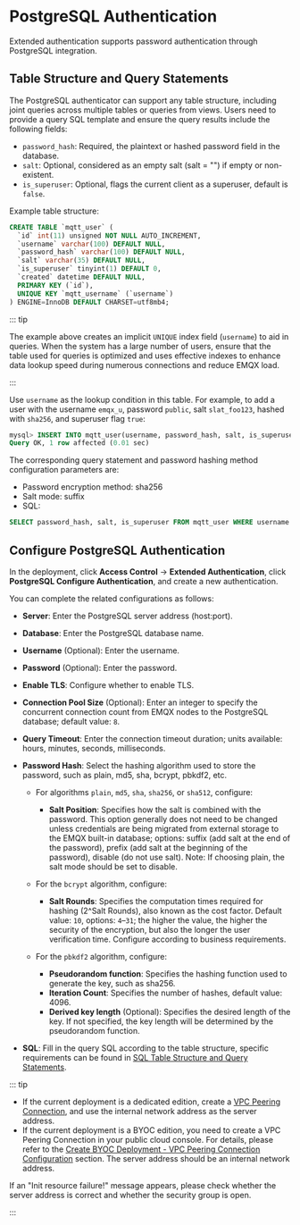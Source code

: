# PostgreSQL Authentication

Extended authentication supports password authentication through PostgreSQL integration.

## Table Structure and Query Statements

The PostgreSQL authenticator can support any table structure, including joint queries across multiple tables or queries from views. Users need to provide a query SQL template and ensure the query results include the following fields:

- `password_hash`: Required, the plaintext or hashed password field in the database.
- `salt`: Optional, considered as an empty salt (salt = "") if empty or non-existent.
- `is_superuser`: Optional, flags the current client as a superuser, default is `false`.

Example table structure:

```sql
CREATE TABLE `mqtt_user` (
  `id` int(11) unsigned NOT NULL AUTO_INCREMENT,
  `username` varchar(100) DEFAULT NULL,
  `password_hash` varchar(100) DEFAULT NULL,
  `salt` varchar(35) DEFAULT NULL,
  `is_superuser` tinyint(1) DEFAULT 0,
  `created` datetime DEFAULT NULL,
  PRIMARY KEY (`id`),
  UNIQUE KEY `mqtt_username` (`username`)
) ENGINE=InnoDB DEFAULT CHARSET=utf8mb4;
```

::: tip 

The example above creates an implicit `UNIQUE` index field (`username`) to aid in queries. When the system has a large number of users, ensure that the table used for queries is optimized and uses effective indexes to enhance data lookup speed during numerous connections and reduce EMQX load. 

:::

Use `username` as the lookup condition in this table. For example, to add a user with the username `emqx_u`, password `public`, salt `slat_foo123`, hashed with `sha256`, and superuser flag `true`:

```sql
mysql> INSERT INTO mqtt_user(username, password_hash, salt, is_superuser) VALUES ('emqx_u', SHA2(concat('public', 'slat_foo123'), 256), 'slat_foo123', 1);
Query OK, 1 row affected (0.01 sec)
```

The corresponding query statement and password hashing method configuration parameters are:

- Password encryption method: sha256
- Salt mode: suffix
- SQL:

```sql
SELECT password_hash, salt, is_superuser FROM mqtt_user WHERE username = ${username} LIMIT 1
```

## Configure PostgreSQL Authentication

In the deployment, click **Access Control** -> **Extended Authentication**, click **PostgreSQL Configure Authentication**, and create a new authentication.

You can complete the related configurations as follows:

- **Server**: Enter the PostgreSQL server address (host:port).
- **Database**: Enter the PostgreSQL database name.
- **Username** (Optional): Enter the username.
- **Password** (Optional): Enter the password.
- **Enable TLS**: Configure whether to enable TLS.
- **Connection Pool Size** (Optional): Enter an integer to specify the concurrent connection count from EMQX nodes to the PostgreSQL database; default value: `8`.
- **Query Timeout**: Enter the connection timeout duration; units available: hours, minutes, seconds, milliseconds.
- **Password Hash**: Select the hashing algorithm used to store the password, such as plain, md5, sha, bcrypt, pbkdf2, etc.
  - For algorithms `plain`, `md5`, `sha`, `sha256`, or `sha512`, configure:
    - **Salt Position**: Specifies how the salt is combined with the password. This option generally does not need to be changed unless credentials are being migrated from external storage to the EMQX built-in database; options: suffix (add salt at the end of the password), prefix (add salt at the beginning of the password), disable (do not use salt). Note: If choosing plain, the salt mode should be set to disable.

  - For the `bcrypt` algorithm, configure:
    - **Salt Rounds**: Specifies the computation times required for hashing (2^Salt Rounds), also known as the cost factor. Default value: `10`, options: `4`–`31`; the higher the value, the higher the security of the encryption, but also the longer the user verification time. Configure according to business requirements.

  - For the `pbkdf2` algorithm, configure:
    - **Pseudorandom function**: Specifies the hashing function used to generate the key, such as sha256.
    - **Iteration Count**: Specifies the number of hashes, default value: 4096.
    - **Derived key length** (Optional): Specifies the desired length of the key. If not specified, the key length will be determined by the pseudorandom function.

- **SQL**: Fill in the query SQL according to the table structure, specific requirements can be found in [SQL Table Structure and Query Statements](https://docs.emqx.com/en/enterprise/latest/access-control/authn/mysql.html#sql-table-structure-and-query-statements).

::: tip

- If the current deployment is a dedicated edition, create a [VPC Peering Connection](./vpc_peering.md), and use the internal network address as the server address.
- If the current deployment is a BYOC edition, you need to create a VPC Peering Connection in your public cloud console. For details, please refer to the [Create BYOC Deployment - VPC Peering Connection Configuration](../create/byoc.md#vpc-peering-connection-configuration) section. The server address should be an internal network address.

If an "Init resource failure!" message appears, please check whether the server address is correct and whether the security group is open. 

:::
